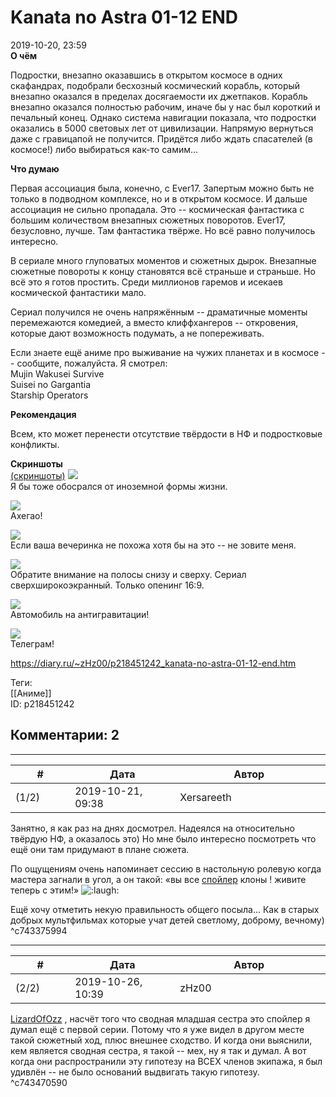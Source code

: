 Kanata no Astra 01-12 END
=========================

  
2019-10-20, 23:59  
  **О чём**    
   
 Подростки, внезапно оказавшись в открытом космосе в одних скафандрах, подобрали бесхозный космический корабль, который внезапно оказался в пределах досягаемости их джетпаков. Корабль внезапно оказался полностью рабочим, иначе бы у нас был короткий и печальный конец. Однако система навигации показала, что подростки оказались в 5000 световых лет от цивилизации. Напрямую вернуться даже с гравицапой не получится. Придётся либо ждать спасателей (в космосе!) либо выбираться как-то самим...   
   
  **Что думаю**    
   
 Первая ассоциация была, конечно, с Ever17. Запертым можно быть не только в подводном комплексе, но и в открытом космосе. И дальше ассоциация не сильно пропадала. Это -- космическая фантастика с большим количеством внезапных сюжетных поворотов. Ever17, безусловно, лучше. Там фантастика твёрже. Но всё равно получилось интересно.   
   
 В сериале много глуповатых моментов и сюжетных дырок. Внезапные сюжетные повороты к концу становятся всё страньше и страньше. Но всё это я готов простить. Среди миллионов гаремов и исекаев космической фантастики мало.   
   
 Сериал получился не очень напряжённым -- драматичные моменты перемежаются комедией, а вместо клиффхангеров -- откровения, которые дают возможность подумать, а не попереживать.   
   
 Если знаете ещё аниме про выживание на чужих планетах и в космосе -- сообщите, пожалуйста. Я смотрел:   
 Mujin Wakusei Survive   
 Suisei no Gargantia   
 Starship Operators   
   
  **Рекомендация**    
   
 Всем, кто может перенести отсутствие твёрдости в НФ и подростковые конфликты.   
   
  **Скриншоты**    
  [(скриншоты)](https://zHz00.diary.ru/p218451242.htm?index=1#linkmore218451242m1)      [![](https://i.imgur.com/KtUReW8l.jpg)](https://i.imgur.com/KtUReW8.jpg)    
 Я бы тоже обосрался от иноземной формы жизни.   
   
  [![](https://i.imgur.com/EklbRh3l.png)](https://i.imgur.com/EklbRh3.png)    
 Ахегао!   
   
  [![](https://i.imgur.com/FgztiqHl.png)](https://i.imgur.com/FgztiqH.png)    
 Если ваша вечеринка не похожа хотя бы на это -- не зовите меня.   
   
  [![](https://i.imgur.com/8tophYSl.png)](https://i.imgur.com/8tophYS.png)    
 Обратите внимание на полосы снизу и сверху. Сериал сверхширокоэкранный. Только опенинг 16:9.   
   
  [![](https://i.imgur.com/aAsayptl.png)](https://i.imgur.com/aAsaypt.png)    
 Автомобиль на антигравитации!   
   
  [![](https://i.imgur.com/fXo8tbpl.png)](https://i.imgur.com/fXo8tbp.png)    
 Телеграм!      
  
<https://diary.ru/~zHz00/p218451242_kanata-no-astra-01-12-end.htm>  
  
Теги:  
[[Аниме]]  
ID: p218451242  


Комментарии: 2
--------------

  


---



|         #         |              Дата              |                     Автор                     |           ID           |
| --- | --- | --- | --- |
| (1/2) | 2019-10-21, 09:38 | Xersareeth | c743375994 |

  
 Занятно, я как раз на днях досмотрел. Надеялся на относительно твёрдую НФ, а оказалось это) Но мне было интересно посмотреть что ещё они там придумают в плане сюжета.   
   
 По ощущениям очень напоминает сессию в настольную ролевую когда мастера загнали в угол, а он такой: «вы все  [спойлер](https://zHz00.diary.ru/p218451242.htm?index=1#linkmore218451242m1)    клоны   ! живите теперь с этим!» ![:laugh:](http://static.diary.ru/picture/1126.gif)   
   
 Ещё хочу отметить некую правильность общего посыла... Как в старых добрых мультфильмах которые учат детей светлому, доброму, вечному)   
 ^c743375994

---



|         #         |              Дата              |                     Автор                     |           ID           |
| --- | --- | --- | --- |
| (2/2) | 2019-10-26, 10:39 | zHz00 | c743470590 |

  
  [LizardOfOzz](http://LizardsBurrow.diary.ru "One more night")  , насчёт того что сводная младшая сестра это спойлер я думал ещё с первой серии. Потому что я уже видел в другом месте такой сюжетный ход, плюс внешнее сходство. И когда они выяснили, кем является сводная сестра, я такой -- мех, ну я так и думал. А вот когда они распространили эту гипотезу на ВСЕХ членов экипажа, я был удивлён -- не было оснований выдвигать такую гипотезу.   
 ^c743470590